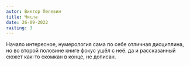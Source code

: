 ```yaml
---
autor: Виктор Пелевин
title: Числа
date: 26-09-2022
raiting: 3
---
```

Начало интересное, нумерология сама по себе отличная дисциплина, но во второй половине книге фокус ушёл с неё. да и рассказанный сюжет как-то скомкан в конце, не дописан.